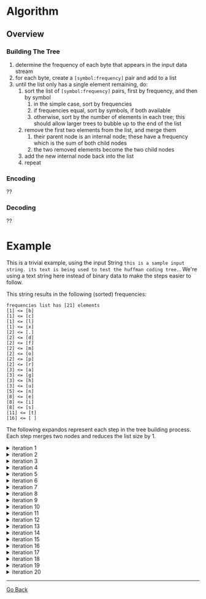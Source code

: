 # Algorithm
## Overview
### Building The Tree
1. determine the frequency of each byte that appears in the input data stream
1. for each byte, create a `[symbol:frequency]` pair and add to a list
1. until the list only has a single element remaining, do:
    1. sort the list of `[symbol:frequency]` pairs, first by frequency, and then by symbol
        1. in the simple case, sort by frequencies
        1. if frequencies equal, sort by symbols, if both available
        1. otherwise, sort by the number of elements in each tree; this should allow larger trees to bubble up to the end of the list
    1. remove the first two elements from the list, and merge them
        1. their parent node is an internal node; these have a frequency which is the sum of both child nodes
        1. the two removed elements become the two child nodes
    1. add the new internal node back into the list
    1. repeat

### Encoding
??

### Decoding
??

# Example
This is a trivial example, using the input String `this is a sample input string. its text is being used to test the huffman coding tree.`.  We're using a text string here instead of binary data to make the steps easier to follow.

This string results in the following (sorted) frequencies:
```text
frequencies list has [21] elements
[1] <= [b]
[1] <= [c]
[1] <= [l]
[1] <= [x]
[2] <= [.]
[2] <= [d]
[2] <= [f]
[2] <= [m]
[2] <= [o]
[2] <= [p]
[2] <= [r]
[3] <= [a]
[3] <= [g]
[3] <= [h]
[3] <= [u]
[5] <= [n]
[8] <= [e]
[8] <= [i]
[8] <= [s]
[11] <= [t]
[16] <= [ ]
```

The following expandos represent each step in the tree building process.  Each step merges two nodes and reduces the list size by 1.

<details>
<summary>iteration 1</summary>
<pre>
<code>
frequencies list has [20] elements
[1] <= [l]
[1] <= [x]
[2] <= [.]
[2] <= [d]
[2] <= [f]
[2] <= [m]
[2] <= [o]
[2] <= [p]
[2] <= [r]
[2] <= INTERNAL[1|b, 1|c]
[3] <= [a]
[3] <= [g]
[3] <= [h]
[3] <= [u]
[5] <= [n]
[8] <= [e]
[8] <= [i]
[8] <= [s]
[11] <= [t]
[16] <= [ ]
</code>
</pre>
</details>

<details>
<summary>iteration 2</summary>
<pre>
<code>
</code>
</pre>
</details>

<details>
<summary>iteration 3</summary>
<pre>
<code>
</code>
</pre>
</details>

<details>
<summary>iteration 4</summary>
<pre>
<code>
</code>
</pre>
</details>

<details>
<summary>iteration 5</summary>
<pre>
<code>
</code>
</pre>
</details>

<details>
<summary>iteration 6</summary>
<pre>
<code>
</code>
</pre>
</details>

<details>
<summary>iteration 7</summary>
<pre>
<code>
</code>
</pre>
</details>

<details>
<summary>iteration 8</summary>
<pre>
<code>
</code>
</pre>
</details>

<details>
<summary>iteration 9</summary>
<pre>
<code>
</code>
</pre>
</details>

<details>
<summary>iteration 10</summary>
<pre>
<code>
</code>
</pre>
</details>

<details>
<summary>iteration 11</summary>
<pre>
<code>
</code>
</pre>
</details>

<details>
<summary>iteration 12</summary>
<pre>
<code>
</code>
</pre>
</details>

<details>
<summary>iteration 13</summary>
<pre>
<code>
</code>
</pre>
</details>

<details>
<summary>iteration 14</summary>
<pre>
<code>
</code>
</pre>
</details>

<details>
<summary>iteration 15</summary>
<pre>
<code>
</code>
</pre>
</details>

<details>
<summary>iteration 16</summary>
<pre>
<code>
</code>
</pre>
</details>

<details>
<summary>iteration 17</summary>
<pre>
<code>
</code>
</pre>
</details>

<details>
<summary>iteration 18</summary>
<pre>
<code>
</code>
</pre>
</details>

<details>
<summary>iteration 19</summary>
<pre>
<code>
</code>
</pre>
</details>

<details>
<summary>iteration 20</summary>
<pre>
<code>
</code>
</pre>
</details>

---
[Go Back](..)

